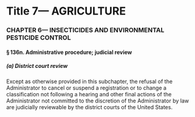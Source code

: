 
# Title 7— AGRICULTURE
### CHAPTER 6— INSECTICIDES AND ENVIRONMENTAL PESTICIDE CONTROL
#### § 136n. Administrative procedure; judicial review
##### (a) District court review

Except as otherwise provided in this subchapter, the refusal of the Administrator to cancel or suspend a registration or to change a classification not following a hearing and other final actions of the Administrator not committed to the discretion of the Administrator by law are judicially reviewable by the district courts of the United States.
